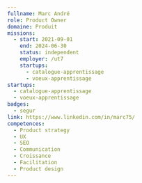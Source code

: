 ```yaml
---
fullname: Marc André
role: Product Owner
domaine: Produit
missions:
  - start: 2021-09-01
    end: 2024-06-30
    status: independent
    employer: /ut7
    startups:
      - catalogue-apprentissage
      - voeux-apprentissage
startups:
  - catalogue-apprentissage
  - voeux-apprentissage
badges:
  - segur
link: https://www.linkedin.com/in/marc75/
competences:
  - Product strategy
  - UX
  - SEO
  - Communication
  - Croissance
  - Facilitation
  - Product design
---
```

